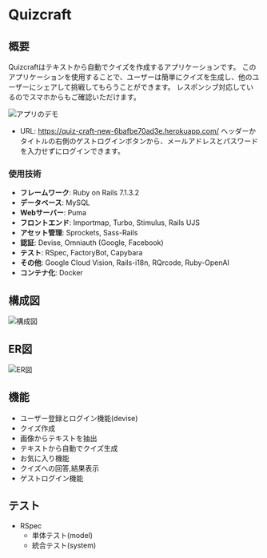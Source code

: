 # Quizcraft

## 概要
Quizcraftはテキストから自動でクイズを作成するアプリケーションです。
このアプリケーションを使用することで、ユーザーは簡単にクイズを生成し、他のユーザーにシェアして挑戦してもらうことができます。
レスポンシブ対応しているのでスマホからもご確認いただけます。

![アプリのデモ](https://github.com/Hayate603/QuizCraft/blob/docs/readme/quizcraft-ezgif.com-cut.gif?raw=true)

- URL: https://quiz-craft-new-6bafbe70ad3e.herokuapp.com/
ヘッダーかタイトルの右側のゲストログインボタンから、メールアドレスとパスワードを入力せずにログインできます。

### 使用技術
- **フレームワーク**: Ruby on Rails 7.1.3.2
- **データベース**: MySQL
- **Webサーバー**: Puma
- **フロントエンド**: Importmap, Turbo, Stimulus, Rails UJS
- **アセット管理**: Sprockets, Sass-Rails
- **認証**: Devise, Omniauth (Google, Facebook)
- **テスト**: RSpec, FactoryBot, Capybara
- **その他**: Google Cloud Vision, Rails-i18n, RQrcode, Ruby-OpenAI
- **コンテナ化**: Docker

## 構成図
![構成図](https://github.com/Hayate603/QuizCraft/blob/docs/readme/quizcraft.png?raw=true)

## ER図
![ER図](https://github.com/Hayate603/QuizCraft/blob/docs/readme/quizcraft-puml.png?raw=true)


## 機能
- ユーザー登録とログイン機能(devise)
- クイズ作成
- 画像からテキストを抽出
- テキストから自動でクイズ生成
- お気に入り機能
- クイズへの回答,結果表示
- ゲストログイン機能

## テスト
- RSpec
  - 単体テスト(model)
  - 統合テスト(system)
